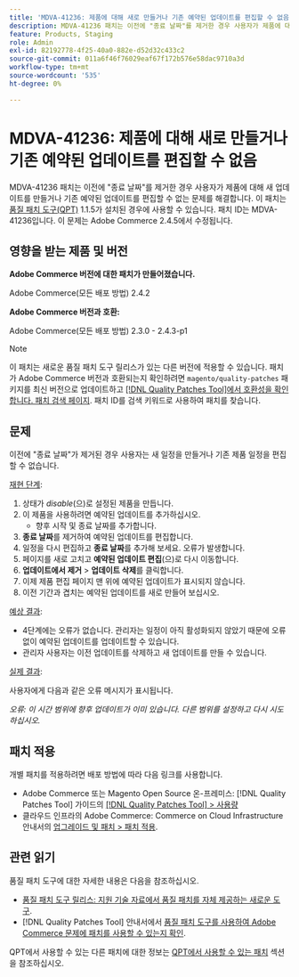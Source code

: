 ```yaml
---
title: 'MDVA-41236: 제품에 대해 새로 만들거나 기존 예약된 업데이트를 편집할 수 없음'
description: MDVA-41236 패치는 이전에 "종료 날짜"를 제거한 경우 사용자가 제품에 대해 새 업데이트를 만들거나 기존 예약된 업데이트를 편집할 수 없는 문제를 해결합니다. 이 패치는 [Quality Patches Tool (QPT)](https://experienceleague.adobe.com/ko/docs/commerce-operations/tools/quality-patches-tool/quality-patches-tool-to-self-serve-quality-patches) 1.1.5가 설치된 경우 사용할 수 있습니다. 패치 ID는 MDVA-41236입니다. 이 문제는 Adobe Commerce 2.4.5에서 수정됩니다.
feature: Products, Staging
role: Admin
exl-id: 82192778-4f25-40a0-882e-d52d32c433c2
source-git-commit: 011a6f46f76029eaf67f172b576e58dac9710a3d
workflow-type: tm+mt
source-wordcount: '535'
ht-degree: 0%

---
```


# MDVA-41236: 제품에 대해 새로 만들거나 기존 예약된 업데이트를 편집할 수 없음

MDVA-41236 패치는 이전에 &quot;종료 날짜&quot;를 제거한 경우 사용자가 제품에 대해 새 업데이트를 만들거나 기존 예약된 업데이트를 편집할 수 없는 문제를 해결합니다. 이 패치는 [품질 패치 도구(QPT)](https://experienceleague.adobe.com/ko/docs/commerce-operations/tools/quality-patches-tool/quality-patches-tool-to-self-serve-quality-patches) 1.1.5가 설치된 경우에 사용할 수 있습니다. 패치 ID는 MDVA-41236입니다. 이 문제는 Adobe Commerce 2.4.5에서 수정됩니다.

## 영향을 받는 제품 및 버전

**Adobe Commerce 버전에 대한 패치가 만들어졌습니다.**

Adobe Commerce(모든 배포 방법) 2.4.2

**Adobe Commerce 버전과 호환:**

Adobe Commerce(모든 배포 방법) 2.3.0 - 2.4.3-p1

>[!NOTE]
>
>이 패치는 새로운 품질 패치 도구 릴리스가 있는 다른 버전에 적용할 수 있습니다. 패치가 Adobe Commerce 버전과 호환되는지 확인하려면 `magento/quality-patches` 패키지를 최신 버전으로 업데이트하고 [[!DNL Quality Patches Tool]에서 호환성을 확인합니다. 패치 검색 페이지](https://experienceleague.adobe.com/ko/docs/commerce-operations/tools/quality-patches-tool/quality-patches-tool-to-self-serve-quality-patches). 패치 ID를 검색 키워드로 사용하여 패치를 찾습니다.

## 문제

이전에 &quot;종료 날짜&quot;가 제거된 경우 사용자는 새 일정을 만들거나 기존 제품 일정을 편집할 수 없습니다.

<u>재현 단계</u>:

1. 상태가 *disable*(으)로 설정된 제품을 만듭니다.
1. 이 제품을 사용하려면 예약된 업데이트를 추가하십시오.
   * 향후 시작 및 종료 날짜를 추가합니다.
1. **종료 날짜**&#x200B;를 제거하여 예약된 업데이트를 편집합니다.
1. 일정을 다시 편집하고 **종료 날짜**&#x200B;를 추가해 보세요. 오류가 발생합니다.
1. 페이지를 새로 고치고 **예약된 업데이트 편집**(으)로 다시 이동합니다.
1. **업데이트에서 제거** > **업데이트 삭제**&#x200B;를 클릭합니다.
1. 이제 제품 편집 페이지 맨 위에 예약된 업데이트가 표시되지 않습니다.
1. 이전 기간과 겹치는 예약된 업데이트를 새로 만들어 보십시오.

<u>예상 결과</u>:

* 4단계에는 오류가 없습니다. 관리자는 일정이 아직 활성화되지 않았기 때문에 오류 없이 예약된 업데이트를 업데이트할 수 있습니다.
* 관리자 사용자는 이전 업데이트를 삭제하고 새 업데이트를 만들 수 있습니다.

<u>실제 결과</u>:

사용자에게 다음과 같은 오류 메시지가 표시됩니다.

*오류: 이 시간 범위에 향후 업데이트가 이미 있습니다. 다른 범위를 설정하고 다시 시도하십시오.*


## 패치 적용

개별 패치를 적용하려면 배포 방법에 따라 다음 링크를 사용합니다.

* Adobe Commerce 또는 Magento Open Source 온-프레미스: [!DNL Quality Patches Tool] 가이드의 [[!DNL Quality Patches Tool] > 사용량](/help/tools/quality-patches-tool/usage.md)
* 클라우드 인프라의 Adobe Commerce: Commerce on Cloud Infrastructure 안내서의 [업그레이드 및 패치 > 패치 적용](https://experienceleague.adobe.com/docs/commerce-cloud-service/user-guide/develop/upgrade/apply-patches.html?lang=ko).

## 관련 읽기

품질 패치 도구에 대한 자세한 내용은 다음을 참조하십시오.

* [품질 패치 도구 릴리스: 지원 기술 자료에서 품질 패치를 자체 제공하는 새로운 도구](https://experienceleague.adobe.com/ko/docs/commerce-operations/tools/quality-patches-tool/quality-patches-tool-to-self-serve-quality-patches).
* [!DNL Quality Patches Tool] 안내서에서 [품질 패치 도구를 사용하여 Adobe Commerce 문제에 패치를 사용할 수 있는지 확인](/help/tools/quality-patches-tool/patches-available-in-qpt/check-patch-for-magento-issue-with-magento-quality-patches.md).

QPT에서 사용할 수 있는 다른 패치에 대한 정보는 [QPT에서 사용할 수 있는 패치](https://experienceleague.adobe.com/tools/commerce-quality-patches/index.html?lang=ko) 섹션을 참조하십시오.

